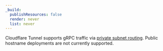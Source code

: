 ```yaml
---
_build:
  publishResources: false
  render: never
  list: never
---
```


Cloudflare Tunnel supports gRPC traffic via [private subnet routing](/cloudflare-one/connections/connect-networks/private-net/). Public hostname deployments are not currently supported.